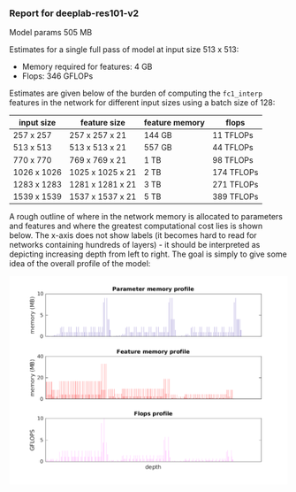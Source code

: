 ### Report for deeplab-res101-v2
Model params 505 MB 

Estimates for a single full pass of model at input size 513 x 513: 

* Memory required for features: 4 GB 
* Flops: 346 GFLOPs 

Estimates are given below of the burden of computing the `fc1_interp` features in the network for different input sizes using a batch size of 128: 

| input size | feature size | feature memory | flops | 
|------------|--------------|----------------|-------| 
| 257 x 257 | 257 x 257 x 21 | 144 GB | 11 TFLOPs |
| 513 x 513 | 513 x 513 x 21 | 557 GB | 44 TFLOPs |
| 770 x 770 | 769 x 769 x 21 | 1 TB | 98 TFLOPs |
| 1026 x 1026 | 1025 x 1025 x 21 | 2 TB | 174 TFLOPs |
| 1283 x 1283 | 1281 x 1281 x 21 | 3 TB | 271 TFLOPs |
| 1539 x 1539 | 1537 x 1537 x 21 | 5 TB | 389 TFLOPs |

A rough outline of where in the network memory is allocated to parameters and features and where the greatest computational cost lies is shown below.  The x-axis does not show labels (it becomes hard to read for networks containing hundreds of layers) - it should be interpreted as depicting increasing depth from left to right.  The goal is simply to give some idea of the overall profile of the model: 

![deeplab-res101-v2 profile](figs/deeplab-res101-v2.png)
